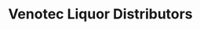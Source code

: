 ---
title: "Venotec Liquor Distributors"
url: /de-aar/venotec-liquor-distributors/
shop: Spirituosen
---